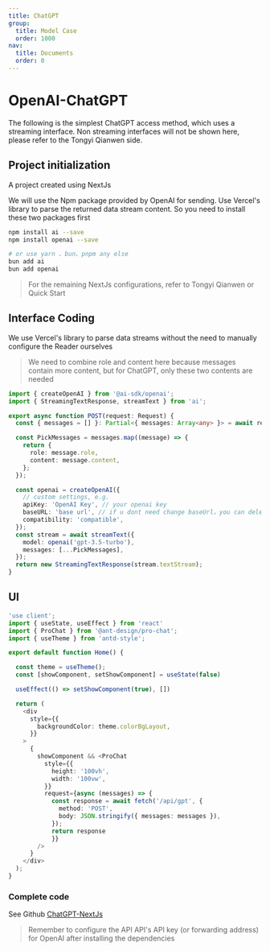 ```yaml
---
title: ChatGPT
group:
  title: Model Case
  order: 1000
nav:
  title: Documents
  order: 0
---
```


# OpenAI-ChatGPT

The following is the simplest ChatGPT access method, which uses a streaming interface. Non streaming interfaces will not be shown here, please refer to the Tongyi Qianwen side.

## Project initialization

A project created using NextJs

We will use the Npm package provided by OpenAI for sending. Use Vercel's library to parse the returned data stream content. So you need to install these two packages first

```bash
npm install ai --save
npm install openai --save

# or use yarn 、bun、pnpm any else
bun add ai
bun add openai
```

> For the remaining NextJs configurations, refer to Tongyi Qianwen or Quick Start

## Interface Coding

We use Vercel's library to parse data streams without the need to manually configure the Reader ourselves

> We need to combine role and content here because messages contain more content, but for ChatGPT, only these two contents are needed

```ts
import { createOpenAI } from '@ai-sdk/openai';
import { StreamingTextResponse, streamText } from 'ai';

export async function POST(request: Request) {
  const { messages = [] }: Partial<{ messages: Array<any> }> = await request.json();

  const PickMessages = messages.map((message) => {
    return {
      role: message.role,
      content: message.content,
    };
  });

  const openai = createOpenAI({
    // custom settings, e.g.
    apiKey: 'OpenAI Key', // your openai key
    baseURL: 'base url', // if u dont need change baseUrl，you can delete this line
    compatibility: 'compatible',
  });
  const stream = await streamText({
    model: openai('gpt-3.5-turbo'),
    messages: [...PickMessages],
  });
  return new StreamingTextResponse(stream.textStream);
}
```

## UI

```ts
'use client';
import { useState, useEffect } from 'react'
import { ProChat } from '@ant-design/pro-chat';
import { useTheme } from 'antd-style';

export default function Home() {

  const theme = useTheme();
  const [showComponent, setShowComponent] = useState(false)

  useEffect(() => setShowComponent(true), [])

  return (
    <div
      style={{
        backgroundColor: theme.colorBgLayout,
      }}
    >
      {
        showComponent && <ProChat
          style={{
            height: '100vh',
            width: '100vw',
          }}
          request={async (messages) => {
            const response = await fetch('/api/gpt', {
              method: 'POST',
              body: JSON.stringify({ messages: messages }),
            });
            return response
            }}
        />
      }
    </div>
  );
}

```

### Complete code

See Github [ChatGPT-NextJs](https://github.com/ant-design/pro-chat/tree/main/demos/chatgpt-nextjs)

> Remember to configure the API API's API key (or forwarding address) for OpenAI after installing the dependencies
